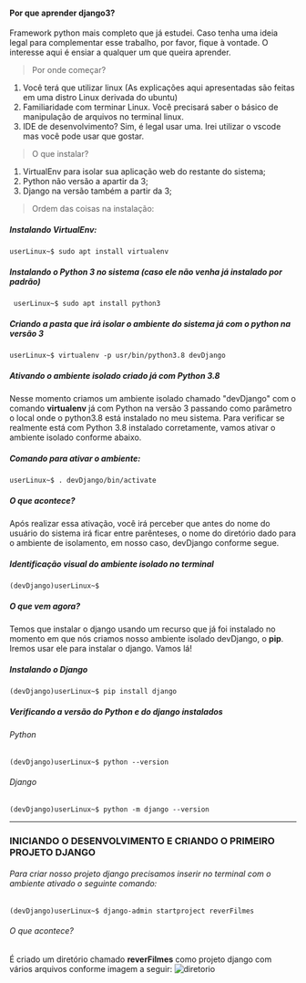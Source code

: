 #### Por que aprender django3?
Framework python mais completo que já estudei. Caso tenha uma ideia legal para complementar esse trabalho, por favor, fique à vontade. O interesse aqui é ensiar a qualquer um que queira aprender.

> Por onde começar?
  1. Você terá que utilizar linux (As explicações aqui apresentadas são feitas em uma distro Linux derivada do ubuntu)
  2. Familiaridade com terminar Linux. Você precisará saber o básico de manipulação de arquivos no terminal linux.
  3. IDE de desenvolvimento? Sim, é legal usar uma. Irei utilizar o vscode mas você pode usar que gostar.

> O que instalar?
  1. VirtualEnv para isolar sua aplicação web do restante do sistema;
  2. Python não versão a apartir da 3;
  3. Django na versão também a partir da 3;

> Ordem das coisas na instalação:
  ##### Instalando VirtualEnv:
  ``` userLinux~$ sudo apt install virtualenv ```
  ##### Instalando o Python 3 no sistema (caso ele não venha já instalado por padrão)
  ``` userLinux~$ sudo apt install python3```
  ##### Criando a pasta que irá isolar o ambiente do sistema já com o python na versão 3
  ``` userLinux~$ virtualenv -p usr/bin/python3.8 devDjango ```
  ##### Ativando o ambiente isolado criado já com Python 3.8
  Nesse momento criamos um ambiente isolado chamado "devDjango" com o comando **virtualenv** já com Python na versão 3 passando como parâmetro o local onde o python3.8 está instalado no meu sistema.
  Para verificar se realmente está com Python 3.8 instalado corretamente, vamos ativar o ambiente isolado conforme abaixo.
  ##### Comando para ativar o ambiente:
  ``` userLinux~$ . devDjango/bin/activate ```
  ##### O que acontece?
  Após realizar essa ativação, você irá perceber que antes do nome do usuário do sistema irá ficar entre parênteses, o nome do diretório dado para o ambiente de isolamento, em nosso caso, devDjango conforme segue.
  ##### Identificação visual do ambiente isolado no terminal
  ```(devDjango)userLinux~$```
  ##### O que vem agora?
  Temos que instalar o django usando um recurso que já foi instalado no momento em que nós criamos nosso ambiente isolado devDjango, o **pip**. Iremos usar ele para instalar o django. Vamos lá!
  ##### Instalando o Django
  ```(devDjango)userLinux~$ pip install django ```
  ##### Verificando a versão do Python e do django instalados
  ###### Python
  ``` (devDjango)userLinux~$ python --version ```
  ###### Django
  ``` (devDjango)userLinux~$ python -m django --version ```
  
  
---
### INICIANDO O DESENVOLVIMENTO E CRIANDO O PRIMEIRO PROJETO DJANGO
###### Para criar nosso projeto django precisamos inserir no terminal com o ambiente ativado o seguinte comando:
``` (devDjango)userLinux~$ django-admin startproject reverFilmes ```
###### O que acontece?
É criado um diretório chamado **reverFilmes** como projeto django com vários arquivos conforme imagem a seguir:
![diretorio](https://drive.google.com/file/d/1Miqw2aNhgei8kbJCKbXyFN40g0iMcCuO/view?usp=sharing)
